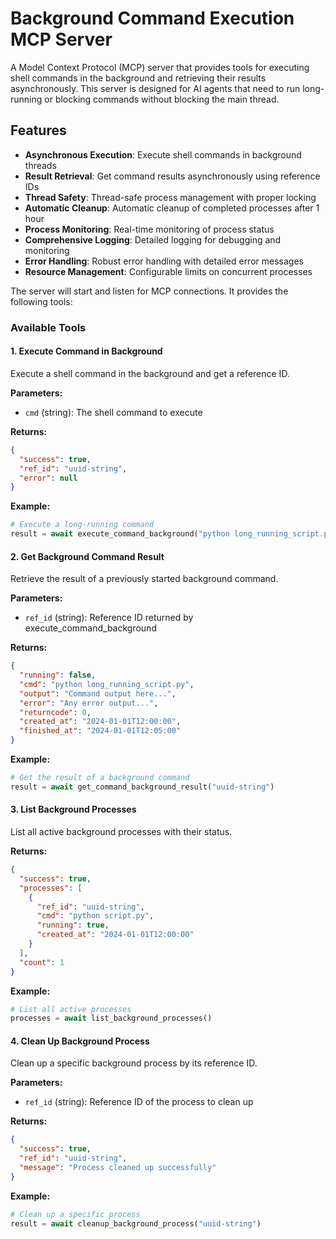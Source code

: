 # Background Command Execution MCP Server

A Model Context Protocol (MCP) server that provides tools for executing shell commands in the background and retrieving their results asynchronously. This server is designed for AI agents that need to run long-running or blocking commands without blocking the main thread.

## Features

- **Asynchronous Execution**: Execute shell commands in background threads
- **Result Retrieval**: Get command results asynchronously using reference IDs
- **Thread Safety**: Thread-safe process management with proper locking
- **Automatic Cleanup**: Automatic cleanup of completed processes after 1 hour
- **Process Monitoring**: Real-time monitoring of process status
- **Comprehensive Logging**: Detailed logging for debugging and monitoring
- **Error Handling**: Robust error handling with detailed error messages
- **Resource Management**: Configurable limits on concurrent processes

The server will start and listen for MCP connections. It provides the following tools:

### Available Tools

#### 1. Execute Command in Background

Execute a shell command in the background and get a reference ID.

**Parameters:**
- `cmd` (string): The shell command to execute

**Returns:**
```json
{
  "success": true,
  "ref_id": "uuid-string",
  "error": null
}
```

**Example:**
```python
# Execute a long-running command
result = await execute_command_background("python long_running_script.py")
```

#### 2. Get Background Command Result

Retrieve the result of a previously started background command.

**Parameters:**
- `ref_id` (string): Reference ID returned by execute_command_background

**Returns:**
```json
{
  "running": false,
  "cmd": "python long_running_script.py",
  "output": "Command output here...",
  "error": "Any error output...",
  "returncode": 0,
  "created_at": "2024-01-01T12:00:00",
  "finished_at": "2024-01-01T12:05:00"
}
```

**Example:**
```python
# Get the result of a background command
result = await get_command_background_result("uuid-string")
```

#### 3. List Background Processes

List all active background processes with their status.

**Returns:**
```json
{
  "success": true,
  "processes": [
    {
      "ref_id": "uuid-string",
      "cmd": "python script.py",
      "running": true,
      "created_at": "2024-01-01T12:00:00"
    }
  ],
  "count": 1
}
```

**Example:**
```python
# List all active processes
processes = await list_background_processes()
```

#### 4. Clean Up Background Process

Clean up a specific background process by its reference ID.

**Parameters:**
- `ref_id` (string): Reference ID of the process to clean up

**Returns:**
```json
{
  "success": true,
  "ref_id": "uuid-string",
  "message": "Process cleaned up successfully"
}
```

**Example:**
```python
# Clean up a specific process
result = await cleanup_background_process("uuid-string")
```
